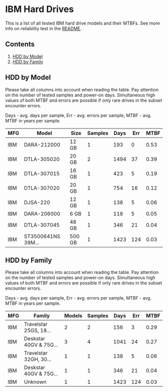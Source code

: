 IBM Hard Drives
===============

This is a list of all tested IBM hard drive models and their MTBFs. See more
info on reliability test in the [README](https://github.com/linuxhw/SMART).

Contents
--------

1. [ HDD by Model  ](#hdd-by-model)
2. [ HDD by Family ](#hdd-by-family)

HDD by Model
------------

Please take all columns into account when reading the table. Pay attention on the
number of tested samples and power-on days. Simultaneous high values of both MTBF
and errors are possible if only rare drives in the subset encounter errors.

Days - avg. days per sample,
Err  - avg. errors per sample,
MTBF - avg. MTBF in years per sample.

| MFG       | Model              | Size   | Samples | Days  | Err   | MTBF |
|-----------|--------------------|--------|---------|-------|-------|------|
| IBM       | DARA-212000        | 12 GB  | 1       | 193   | 0     | 0.53   |
| IBM       | DTLA-305020        | 20 GB  | 2       | 1494  | 37    | 0.39   |
| IBM       | DTLA-307015        | 16 GB  | 1       | 423   | 5     | 0.19   |
| IBM       | DTLA-307020        | 20 GB  | 1       | 754   | 16    | 0.12   |
| IBM       | DJSA-220           | 12 GB  | 1       | 138   | 5     | 0.06   |
| IBM       | DARA-206000        | 6 GB   | 1       | 118   | 5     | 0.05   |
| IBM       | DTLA-307045        | 48 GB  | 1       | 346   | 21    | 0.04   |
| IBM       | ST3500641NS 39M... | 500 GB | 1       | 1423  | 124   | 0.03   |

HDD by Family
-------------

Please take all columns into account when reading the table. Pay attention on the
number of tested samples and power-on days. Simultaneous high values of both MTBF
and errors are possible if only rare drives in the subset encounter errors.

Days - avg. days per sample,
Err  - avg. errors per sample,
MTBF - avg. MTBF in years per sample.

| MFG       | Family                 | Models | Samples | Days  | Err   | MTBF |
|-----------|------------------------|--------|---------|-------|-------|------|
| IBM       | Travelstar 25GS, 18... | 2      | 2       | 156   | 3     | 0.29   |
| IBM       | Deskstar 40GV & 75G... | 3      | 4       | 1041  | 24    | 0.27   |
| IBM       | Travelstar 32GH, 30... | 1      | 1       | 138   | 5     | 0.06   |
| IBM       | Deskstar 40GV & 75G... | 1      | 1       | 346   | 21    | 0.04   |
| IBM       | Unknown                | 1      | 1       | 1423  | 124   | 0.03   |
